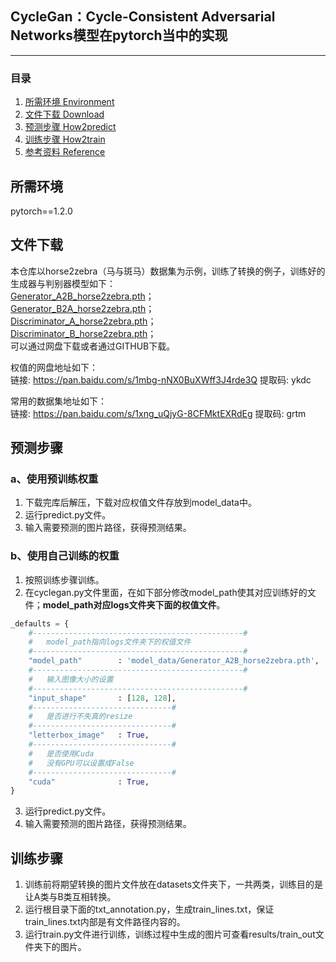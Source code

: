 ## CycleGan：Cycle-Consistent Adversarial Networks模型在pytorch当中的实现
---

### 目录
1. [所需环境 Environment](#所需环境)
3. [文件下载 Download](#文件下载)
4. [预测步骤 How2predict](#预测步骤)
5. [训练步骤 How2train](#训练步骤)
6. [参考资料 Reference](#Reference)

## 所需环境
pytorch==1.2.0    

## 文件下载
本仓库以horse2zebra（马与斑马）数据集为示例，训练了转换的例子，训练好的生成器与判别器模型如下：   
[Generator_A2B_horse2zebra.pth](https://github.com/bubbliiiing/cyclegan-pytorch/releases/download/v1.0/Generator_A2B_horse2zebra.pth)；   
[Generator_B2A_horse2zebra.pth](https://github.com/bubbliiiing/cyclegan-pytorch/releases/download/v1.0/Generator_B2A_horse2zebra.pth)；   
[Discriminator_A_horse2zebra.pth](https://github.com/bubbliiiing/cyclegan-pytorch/releases/download/v1.0/Discriminator_A_horse2zebra.pth)；   
[Discriminator_B_horse2zebra.pth](https://github.com/bubbliiiing/cyclegan-pytorch/releases/download/v1.0/Discriminator_B_horse2zebra.pth)；   
可以通过网盘下载或者通过GITHUB下载。   

权值的网盘地址如下：    
链接: https://pan.baidu.com/s/1mbg-nNX0BuXWff3J4rde3Q 提取码: ykdc    

常用的数据集地址如下：   
链接: https://pan.baidu.com/s/1xng_uQjyG-8CFMktEXRdEg 提取码: grtm     

## 预测步骤
### a、使用预训练权重
1. 下载完库后解压，下载对应权值文件存放到model_data中。
2. 运行predict.py文件。
3. 输入需要预测的图片路径，获得预测结果。
### b、使用自己训练的权重 
1. 按照训练步骤训练。    
2. 在cyclegan.py文件里面，在如下部分修改model_path使其对应训练好的文件；**model_path对应logs文件夹下面的权值文件**。    
```python
_defaults = {
    #-----------------------------------------------#
    #   model_path指向logs文件夹下的权值文件
    #-----------------------------------------------#
    "model_path"        : 'model_data/Generator_A2B_horse2zebra.pth',
    #-----------------------------------------------#
    #   输入图像大小的设置
    #-----------------------------------------------#
    "input_shape"       : [128, 128],
    #-------------------------------#
    #   是否进行不失真的resize
    #-------------------------------#
    "letterbox_image"   : True,
    #-------------------------------#
    #   是否使用Cuda
    #   没有GPU可以设置成False
    #-------------------------------#
    "cuda"              : True,
}
```
3. 运行predict.py文件。
4. 输入需要预测的图片路径，获得预测结果。

## 训练步骤
1. 训练前将期望转换的图片文件放在datasets文件夹下，一共两类，训练目的是让A类与B类互相转换。
2. 运行根目录下面的txt_annotation.py，生成train_lines.txt，保证train_lines.txt内部是有文件路径内容的。  
3. 运行train.py文件进行训练，训练过程中生成的图片可查看results/train_out文件夹下的图片。  
